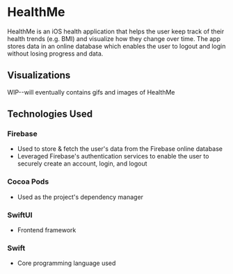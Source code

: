 # HealthMe

HealthMe is an iOS health application that helps the user keep track of their health trends (e.g. BMI) and visualize how they change over time.  The app stores data in an online database which enables the user to logout and login without losing progress and data.

## Visualizations
WIP--will eventually contains gifs and images of HealthMe

## Technologies Used 
### Firebase 
* Used to store & fetch the user's data from the Firebase online database 
* Leveraged Firebase's authentication services to enable the user to securely create an account, login, and logout
### Cocoa Pods
* Used as the project's dependency manager
### SwiftUI
* Frontend framework
### Swift
* Core programming language used


